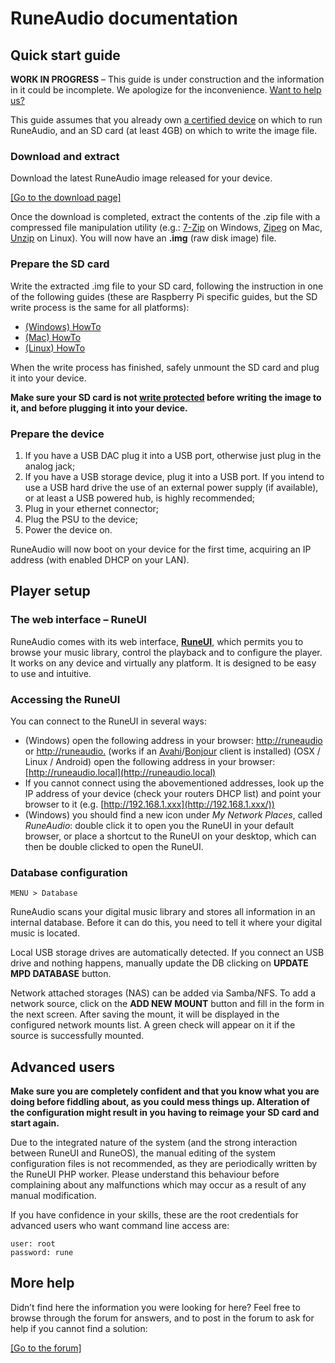 # RuneAudio documentation

## Quick start guide

**WORK IN PROGRESS** &#8211; This guide is under construction and the information in it could be incomplete. We apologize for the inconvenience. [Want to help us?](http://www.runeaudio.com/forum/improve-the-docs-t332.html "RuneAudio Forum")

This guide assumes that you already own [a certified device](http://www.runeaudio.com/certified-devices/ "Certified devices") on which to run RuneAudio, and an SD card (at least 4GB) on which to write the image file.

### Download and extract

Download the latest RuneAudio image released for your device.

[[Go to the download page]](http://www.runeaudio.com/download/ "Download")

Once the download is completed, extract the contents of the .zip file with a compressed file manipulation utility (e.g.: [7-Zip](http://www.7-zip.org/download.html) on Windows, [Zipeg](http://www.zipeg.com/) on Mac, [Unzip](http://linux.about.com/od/commands/l/blcmdl1_unzip.htm) on Linux). You will now have an **.img** (raw disk image) file.

### Prepare the SD card

Write the extracted .img file to your SD card, following the instruction in one of the following guides (these are Raspberry Pi specific guides, but the SD write process is the same for all platforms):

*   [(Windows) HowTo](http://elinux.org/RPi_Easy_SD_Card_Setup#Using_the_Win32DiskImager_program)
*   [(Mac) HowTo](http://elinux.org/RPi_Easy_SD_Card_Setup#Run_an_App_.28Only_with_graphical_interface.29)
*   [(Linux) HowTo](http://elinux.org/RPi_Easy_SD_Card_Setup#Using_ImageWriter_.28graphical_interface.29)

When the write process has finished, safely unmount the SD card and plug it into your device.

**Make sure your SD card is not [write protected](http://kb.sandisk.com/app/answers/detail/a_id/1102/~/memory-card-is-write-protected-or-locked) before writing the image to it, and before plugging it into your device.**

### Prepare the device

1.  If you have a USB DAC plug it into a USB port, otherwise just plug in the analog jack;
2.  If you have a USB storage device, plug it into a USB port. If you intend to use a USB hard drive the use of an external power supply (if available), or at least a USB powered hub, is highly recommended;
3.  Plug in your ethernet connector;
4.  Plug the PSU to the device;
5.  Power the device on.

RuneAudio will now boot on your device for the first time, acquiring an IP address (with enabled DHCP on your LAN).

## Player setup

### The web interface &#8211; RuneUI

RuneAudio comes with its web interface, **[RuneUI](http://www.runeaudio.com/about/#runeui "RuneUI")**, which permits you to browse your music library, control the playback and to configure the player. It works on any device and virtually any platform. It is designed to be easy to use and intuitive.

### Accessing the RuneUI

You can connect to the RuneUI in several ways:

*   (Windows) open the following address in your browser: [http://runeaudio](http://runeaudio) or [http://runeaudio.](http://runeaudio.) (works if an [Avahi](http://en.wikipedia.org/wiki/Avahi_%28software%29 "Avahi")/[Bonjour](http://en.wikipedia.org/wiki/Bonjour_%28software%29 "Bonjour") client is installed)
 (OSX / Linux / Android) open the following address in your browser: [http://runeaudio.local](http://runeaudio.local)
*   If you cannot connect using the abovementioned addresses, look up the IP address of your device (check your routers DHCP list) and point your browser to it (e.g. [http://192.168.1.xxx](http://192.168.1.xxx/))
*   (Windows) you should find a new icon under _My Network Places_, called _RuneAudio_: double click it to open you the RuneUI in your default browser, or place a shortcut to the RuneUI on your desktop, which can then be double clicked to open the RuneUI.

### Database configuration

    MENU > Database

RuneAudio scans your digital music library and stores all information in an internal database.
Before it can do this, you need to tell it where your digital music is located.

Local USB storage drives are automatically detected. If you connect an USB drive and nothing happens, manually update the DB clicking on **UPDATE MPD DATABASE** button.

Network attached storages (NAS) can be added via Samba/NFS. To add a network source, click on the **ADD NEW MOUNT** button and fill in the form in the next screen. After saving the mount, it will be displayed in the configured network mounts list. A green check will appear on it if the source is successfully mounted.

## Advanced users

**Make sure you are completely confident and that you know what you are doing before fiddling about, as you could mess things up. Alteration of the configuration might result in you having to reimage your SD card and start again.**

Due to the integrated nature of the system (and the strong interaction between RuneUI and RuneOS), the manual editing of the system configuration files is not recommended, as they are periodically written by the RuneUI PHP worker. Please understand this behaviour before complaining about any malfunctions which may occur as a result of any manual modification.

If you have confidence in your skills, these are the root credentials for advanced users who want command line access are:

    user: root
    password: rune

## More help

Didn&#8217;t find here the information you were looking for here?
 Feel free to browse through the forum for answers, and to post in the forum to ask for help if you cannot find a solution:

[[Go to the forum]](http://www.runeaudio.com/forum/ "RuneAudio Forum")